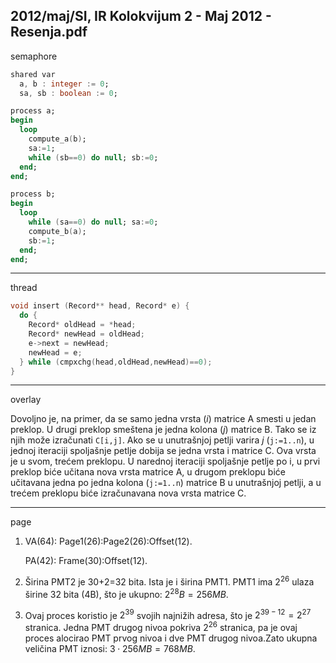 2012/maj/SI, IR Kolokvijum 2 - Maj 2012 - Resenja.pdf
--------------------------------------------------------------------------------
semaphore
```ada
shared var
  a, b : integer := 0;
  sa, sb : boolean := 0;

process a;
begin
  loop
    compute_a(b);
    sa:=1;
    while (sb==0) do null; sb:=0;
  end;
end;

process b;
begin
  loop
    while (sa==0) do null; sa:=0;
    compute_b(a);
    sb:=1;
  end;
end;
```
--------------------------------------------------------------------------------
thread
```cpp
void insert (Record** head, Record* e) {
  do {
    Record* oldHead = *head;
    Record* newHead = oldHead;
    e->next = newHead;
    newHead = e;
  } while (cmpxchg(head,oldHead,newHead)==0);
}
```

--------------------------------------------------------------------------------
overlay

Dovoljno je, na primer, da se samo jedna vrsta (*i*) matrice A smesti u jedan preklop. U drugi
preklop smeštena je jedna kolona (*j*) matrice B. Tako se iz njih može izračunati `C[i,j]`. Ako se
u unutrašnjoj petlji varira *j* (`j:=1..n`), u jednoj iteraciji spoljašnje petlje dobija se jedna vrsta i
matrice C. Ova vrsta je u svom, trećem preklopu. U narednoj iteraciji spoljašnje petlje po i, u
prvi preklop biće učitana nova vrsta matrice A, u drugom preklopu biće učitavana jedna po
jedna kolona (`j:=1..n`) matrice B u unutrašnjoj petlji, a u trećem preklopu biće izračunavana
nova vrsta matrice C.

--------------------------------------------------------------------------------
page

1. VA(64): Page1(26):Page2(26):Offset(12).
   
   PA(42): Frame(30):Offset(12).
2. Širina PMT2 je 30+2=32 bita. Ista je i širina PMT1.
   PMT1 ima $2^{26}$ ulaza širine 32 bita (4B), što je ukupno: $2^{28}B = 256MB$.
3. Ovaj proces koristio je $2^{39}$ svojih najnižih adresa, što je $2^{39-12}=2^{27}$ stranica. Jedna PMT drugog nivoa pokriva $2^{26}$ stranica, pa je ovaj proces alocirao PMT prvog nivoa i dve PMT drugog nivoa.Zato ukupna veličina PMT iznosi: $3 \cdot 256MB=768MB$.
